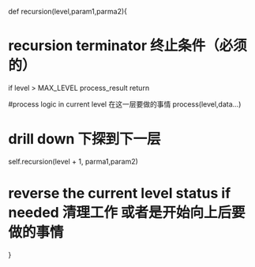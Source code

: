 <!--
 * @Descripttion: 
 * @version: 
 * @Author: nt
 * @Date: 2020-10-09 11:00:08
 * @LastEditors: sueRimn
 * @LastEditTime: 2020-10-09 11:05:58
-->
def recursion(level,param1,parma2){
  # recursion terminator 终止条件（必须的）
  if level > MAX_LEVEL
   process_result
   return

  #process logic in current level 在这一层要做的事情
  process(level,data...)

  # drill down 下探到下一层
  self.recursion(level + 1, parma1,param2) 

  # reverse the current level status if needed 清理工作 或者是开始向上后要做的事情
}